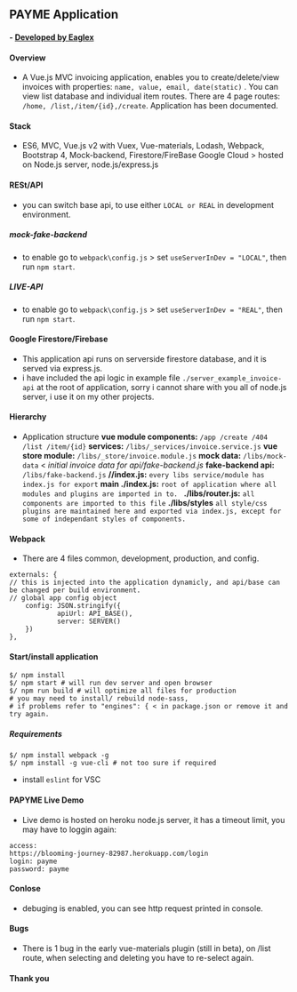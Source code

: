 ## PAYME Application
#### - [ Developed by Eaglex ](http://eaglex.net)

#### Overview
* A Vue.js MVC invoicing application, enables you to create/delete/view invoices with properties: `name, value, email, date(static)` . You can view list database and individual item routes. There are 4 page routes: `/home, /list,/item/{id},/create`. Application has been documented.

#### Stack
* ES6, MVC, Vue.js v2 with Vuex, Vue-materials, Lodash, Webpack,  Bootstrap 4, Mock-backend, Firestore/FireBase Google Cloud > hosted on Node.js server, node.js/express.js

#### RESt/API
* you can switch base api, to use either `LOCAL or REAL` in development environment.
##### mock-fake-backend
* to enable go to `webpack\config.js` > set `useServerInDev = "LOCAL"`, then run `npm start`.
##### LIVE-API
* to enable go to `webpack\config.js` > set `useServerInDev = "REAL"`, then run `npm start`.

#### Google Firestore/Firebase
* This application  api runs on serverside firestore database, and it is served via express.js.
* i have included the api logic in example file `./server_example_invoice-api` at the root of application, sorry i cannot share with you all of node.js server, i use it on my other projects.


#### Hierarchy 
* Application structure
**vue module components:**  `/app /create /404 /list /item/{id}`
**services:**  `/libs/_services/invoice.service.js`
**vue  store module:**  `/libs/_store/invoice.module.js`
**mock data:**  `/libs/mock-data` < *initial invoice data for api/fake-backend.js*
**fake-backend api:**  `/libs/fake-backend.js`
**/\/index.js:**  `every libs service/module has index.js for export`
**main ./index.js:** `root of application where all modules and plugins are imported in to. `
**./libs/router.js:**  `all components are imported to this file`
**./libs/styles**  `all style/css plugins are maintained here and exported via index.js, except for some of independant styles of components.`

#### Webpack
* There are 4 files common, development,  production, and config.
````
externals: {
// this is injected into the application dynamicly, and api/base can be changed per build environment.
// global app config object
	config: JSON.stringify({
			apiUrl: API_BASE(),
			server: SERVER()
	})
},
````

####  Start/install application
```
$/ npm install
$/ npm start # will run dev server and open browser
$/ npm run build # will optimize all files for production
# you may need to install/ rebuild node-sass, 
# if problems refer to "engines": { < in package.json or remove it and try again.
```
##### Requirements
````
$/ npm install webpack -g
$/ npm install -g vue-cli # not too sure if required
````
* install `eslint` for VSC

#### PAPYME Live Demo
* Live demo is hosted on heroku node.js server, it has a timeout limit, you may have to loggin again:

````
access:
https://blooming-journey-82987.herokuapp.com/login
login: payme
password: payme

````
####  Conlose
* debuging is enabled, you can see http request printed in console.

####  Bugs
* There is 1 bug in the early vue-materials plugin (still in beta), on /list route, when selecting and deleting you have to re-select again.


#### Thank you